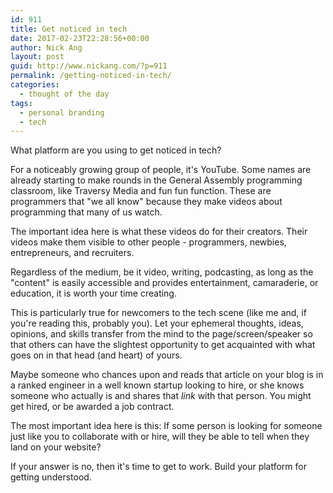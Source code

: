 ```yaml
---
id: 911
title: Get noticed in tech
date: 2017-02-23T22:28:56+00:00
author: Nick Ang
layout: post
guid: http://www.nickang.com/?p=911
permalink: /getting-noticed-in-tech/
categories:
  - thought of the day
tags:
  - personal branding
  - tech
---
```

What platform are you using to get noticed in tech?

For a noticeably growing group of people, it's YouTube. Some names are already starting to make rounds in the General Assembly programming classroom, like Traversy Media and fun fun function. These are programmers that "we all know" because they make videos about programming that many of us watch. 

The important idea here is what these videos do for their creators. Their videos make them visible to other people - programmers, newbies, entrepreneurs, and recruiters.
 
Regardless of the medium, be it video, writing, podcasting, as long as the "content" is easily accessible and provides entertainment, camaraderie, or education, it is worth your time creating. 

This is particularly true for newcomers to the tech scene (like me and, if you're reading this, probably you). Let your ephemeral thoughts, ideas, opinions, and skills transfer from the mind to the page/screen/speaker so that others can have the slightest opportunity to get acquainted with what goes on in that head (and heart) of yours. 

Maybe someone who chances upon and reads that article on your blog is in a ranked engineer in a well known startup looking to hire, or she knows someone who actually is and shares that _link_ with that person. You might get hired, or be awarded a job contract. 

The most important idea here is this: If some person is looking for someone just like you to collaborate with or hire, will they be able to tell when they land on your website?

If your answer is no, then it's time to get to work. Build your platform for getting understood.  